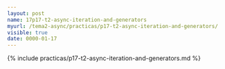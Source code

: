 ```yaml
---
layout: post
name: 17p17-t2-async-iteration-and-generators
myurl: /tema2-async/practicas/p17-t2-async-iteration-and-generators/
visible: true
date: 0000-01-17
---
```


{% include practicas/p17-t2-async-iteration-and-generators.md %}
